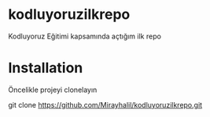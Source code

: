 # kodluyoruzilkrepo
Kodluyoruz Eğitimi kapsamında açtığım ilk repo

# Installation
Öncelikle projeyi clonelayın

git clone https://github.com/Mirayhalil/kodluyoruzilkrepo.git
